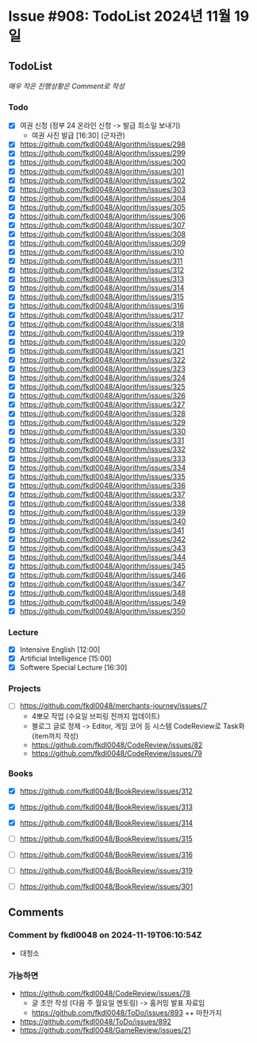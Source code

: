 # Issue #908: TodoList 2024년 11월 19일

## TodoList

*매우 작은 진행상황은 Comment로 작성*

### Todo  

- [x] 여권 신청 (정부 24 온라인 신청 -> 발급 최소일 보내기)
  - 여권 사진 발급 [16:30] (군자관)
- [x] https://github.com/fkdl0048/Algorithm/issues/298
- [x] https://github.com/fkdl0048/Algorithm/issues/299
- [x] https://github.com/fkdl0048/Algorithm/issues/300
- [x] https://github.com/fkdl0048/Algorithm/issues/301
- [x] https://github.com/fkdl0048/Algorithm/issues/302
- [x] https://github.com/fkdl0048/Algorithm/issues/303
- [x] https://github.com/fkdl0048/Algorithm/issues/304
- [x] https://github.com/fkdl0048/Algorithm/issues/305
- [x] https://github.com/fkdl0048/Algorithm/issues/306
- [x] https://github.com/fkdl0048/Algorithm/issues/307
- [x] https://github.com/fkdl0048/Algorithm/issues/308
- [x] https://github.com/fkdl0048/Algorithm/issues/309
- [x] https://github.com/fkdl0048/Algorithm/issues/310
- [x] https://github.com/fkdl0048/Algorithm/issues/311
- [x] https://github.com/fkdl0048/Algorithm/issues/312
- [x] https://github.com/fkdl0048/Algorithm/issues/313
- [x] https://github.com/fkdl0048/Algorithm/issues/314
- [x] https://github.com/fkdl0048/Algorithm/issues/315
- [x] https://github.com/fkdl0048/Algorithm/issues/316
- [x] https://github.com/fkdl0048/Algorithm/issues/317
- [x] https://github.com/fkdl0048/Algorithm/issues/318
- [x] https://github.com/fkdl0048/Algorithm/issues/319
- [x] https://github.com/fkdl0048/Algorithm/issues/320
- [x] https://github.com/fkdl0048/Algorithm/issues/321
- [x] https://github.com/fkdl0048/Algorithm/issues/322
- [x] https://github.com/fkdl0048/Algorithm/issues/323
- [x] https://github.com/fkdl0048/Algorithm/issues/324
- [x] https://github.com/fkdl0048/Algorithm/issues/325
- [x] https://github.com/fkdl0048/Algorithm/issues/326
- [x] https://github.com/fkdl0048/Algorithm/issues/327
- [x] https://github.com/fkdl0048/Algorithm/issues/328
- [x] https://github.com/fkdl0048/Algorithm/issues/329
- [x] https://github.com/fkdl0048/Algorithm/issues/330
- [x] https://github.com/fkdl0048/Algorithm/issues/331
- [x] https://github.com/fkdl0048/Algorithm/issues/332
- [x] https://github.com/fkdl0048/Algorithm/issues/333
- [x] https://github.com/fkdl0048/Algorithm/issues/334
- [x] https://github.com/fkdl0048/Algorithm/issues/335
- [x] https://github.com/fkdl0048/Algorithm/issues/336
- [x] https://github.com/fkdl0048/Algorithm/issues/337
- [x] https://github.com/fkdl0048/Algorithm/issues/338
- [x] https://github.com/fkdl0048/Algorithm/issues/339
- [x] https://github.com/fkdl0048/Algorithm/issues/340
- [x] https://github.com/fkdl0048/Algorithm/issues/341
- [x] https://github.com/fkdl0048/Algorithm/issues/342
- [x] https://github.com/fkdl0048/Algorithm/issues/343
- [x] https://github.com/fkdl0048/Algorithm/issues/344
- [x] https://github.com/fkdl0048/Algorithm/issues/345
- [x] https://github.com/fkdl0048/Algorithm/issues/346
- [x] https://github.com/fkdl0048/Algorithm/issues/347
- [x] https://github.com/fkdl0048/Algorithm/issues/348
- [x] https://github.com/fkdl0048/Algorithm/issues/349
- [x] https://github.com/fkdl0048/Algorithm/issues/350

### Lecture

- [x] Intensive English [12:00]
- [x] Artificial Intelligence [15:00]
- [x] Softwere Special Lecture [16:30]

### Projects

- [ ] https://github.com/fkdl0048/merchants-journey/issues/7
  - 4뽀모 작업 (수요일 브피링 전까지 업데이트)
  - 블로그 글로 정제 -> Editor, 게임 코어 등 시스템 CodeReview로 Task화(item까지 작성)
  - https://github.com/fkdl0048/CodeReview/issues/82
  - https://github.com/fkdl0048/CodeReview/issues/79

### Books

- [x] https://github.com/fkdl0048/BookReview/issues/312
- [x] https://github.com/fkdl0048/BookReview/issues/313
- [x] https://github.com/fkdl0048/BookReview/issues/314
- [ ] https://github.com/fkdl0048/BookReview/issues/315
- [ ] https://github.com/fkdl0048/BookReview/issues/316
- [ ] https://github.com/fkdl0048/BookReview/issues/319
- [ ] https://github.com/fkdl0048/BookReview/issues/301


## Comments

### Comment by fkdl0048 on 2024-11-19T06:10:54Z

- 대청소

### 가능하면

- https://github.com/fkdl0048/CodeReview/issues/78
  - 글 초안 작성 (다음 주 월요일 멘토링) -> 홈커밍 발표 자료임
  - https://github.com/fkdl0048/ToDo/issues/893 ++ 마찬가지
- https://github.com/fkdl0048/ToDo/issues/892
- https://github.com/fkdl0048/GameReview/issues/21

